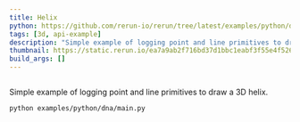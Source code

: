 ```yaml
---
title: Helix
python: https://github.com/rerun-io/rerun/tree/latest/examples/python/dna/main.py
tags: [3d, api-example]
description: "Simple example of logging point and line primitives to draw a 3D helix."
thumbnail: https://static.rerun.io/ea7a9ab2f716bd37d1bbc1eabf3f55e4f526660e_helix_480w.png
build_args: []
---
```


<picture>
  <source media="(max-width: 480px)" srcset="https://static.rerun.io/ea7a9ab2f716bd37d1bbc1eabf3f55e4f526660e_helix_480w.png">
  <source media="(max-width: 768px)" srcset="https://static.rerun.io/24f69d2c402af9d7d577fb5cc0c562a73201f855_helix_768w.png">
  <source media="(max-width: 1024px)" srcset="https://static.rerun.io/31c737bd9337d8b3d060fe21670afca3fd253414_helix_1024w.png">
  <source media="(max-width: 1200px)" srcset="https://static.rerun.io/01903730e0b840f088df574619dee6a9fb9b42f2_helix_1200w.png">
  <img src="https://static.rerun.io/f4c375546fa9d24f7cd3a1a715ebf75b2978817a_helix_full.png" alt="">
</picture>

Simple example of logging point and line primitives to draw a 3D helix.

```bash
python examples/python/dna/main.py
```
